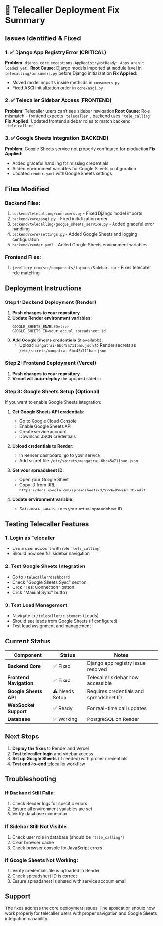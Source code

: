 # 🔧 Telecaller Deployment Fix Summary

## Issues Identified & Fixed

### 1. ✅ Django App Registry Error (CRITICAL)
**Problem**: `django.core.exceptions.AppRegistryNotReady: Apps aren't loaded yet.`
**Root Cause**: Django models imported at module level in `telecalling/consumers.py` before Django initialization
**Fix Applied**: 
- Moved model imports inside methods in `consumers.py`
- Fixed ASGI initialization order in `core/asgi.py`

### 2. ✅ Telecaller Sidebar Access (FRONTEND)
**Problem**: Telecaller users can't see sidebar navigation
**Root Cause**: Role mismatch - frontend expects `'telecaller'`, backend uses `'tele_calling'`
**Fix Applied**: Updated frontend sidebar roles to match backend `'tele_calling'`

### 3. ✅ Google Sheets Integration (BACKEND)
**Problem**: Google Sheets service not properly configured for production
**Fix Applied**:
- Added graceful handling for missing credentials
- Added environment variables for Google Sheets configuration
- Updated `render.yaml` with Google Sheets settings

## Files Modified

### Backend Files:
1. `backend/telecalling/consumers.py` - Fixed Django model imports
2. `backend/core/asgi.py` - Fixed initialization order
3. `backend/telecalling/google_sheets_service.py` - Added graceful error handling
4. `backend/core/settings.py` - Added Google Sheets and logging configuration
5. `backend/render.yaml` - Added Google Sheets environment variables

### Frontend Files:
1. `jewellery-crm/src/components/layouts/Sidebar.tsx` - Fixed telecaller role matching

## Deployment Instructions

### Step 1: Backend Deployment (Render)
1. **Push changes to your repository**
2. **Update Render environment variables**:
   ```
   GOOGLE_SHEETS_ENABLED=true
   GOOGLE_SHEETS_ID=your_actual_spreadsheet_id
   ```
3. **Add Google Sheets credentials** (if available):
   - Upload `mangatrai-6bc45a711bae.json` to Render secrets as `/etc/secrets/mangatrai-6bc45a711bae.json`

### Step 2: Frontend Deployment (Vercel)
1. **Push changes to your repository**
2. **Vercel will auto-deploy** the updated sidebar

### Step 3: Google Sheets Setup (Optional)
If you want to enable Google Sheets integration:

1. **Get Google Sheets API credentials**:
   - Go to Google Cloud Console
   - Enable Google Sheets API
   - Create service account
   - Download JSON credentials

2. **Upload credentials to Render**:
   - In Render dashboard, go to your service
   - Add secret file: `/etc/secrets/mangatrai-6bc45a711bae.json`

3. **Get your spreadsheet ID**:
   - Open your Google Sheet
   - Copy ID from URL: `https://docs.google.com/spreadsheets/d/SPREADSHEET_ID/edit`

4. **Update environment variable**:
   - Set `GOOGLE_SHEETS_ID` to your actual spreadsheet ID

## Testing Telecaller Features

### 1. Login as Telecaller
- Use a user account with role `'tele_calling'`
- Should now see full sidebar navigation

### 2. Test Google Sheets Integration
- Go to `/telecaller/dashboard`
- Check "Google Sheets Sync" section
- Click "Test Connection" button
- Click "Manual Sync" button

### 3. Test Lead Management
- Navigate to `/telecaller/customers` (Leads)
- Should see leads from Google Sheets (if configured)
- Test lead assignment and management

## Current Status

| Component | Status | Notes |
|-----------|--------|-------|
| **Backend Core** | ✅ Fixed | Django app registry issue resolved |
| **Frontend Navigation** | ✅ Fixed | Telecaller sidebar now accessible |
| **Google Sheets API** | ⚠️ Needs Setup | Requires credentials and spreadsheet ID |
| **WebSocket Support** | ✅ Ready | For real-time call updates |
| **Database** | ✅ Working | PostgreSQL on Render |

## Next Steps

1. **Deploy the fixes** to Render and Vercel
2. **Test telecaller login** and sidebar access
3. **Set up Google Sheets** (if needed) with proper credentials
4. **Test end-to-end** telecaller workflow

## Troubleshooting

### If Backend Still Fails:
1. Check Render logs for specific errors
2. Ensure all environment variables are set
3. Verify database connection

### If Sidebar Still Not Visible:
1. Check user role in database (should be `'tele_calling'`)
2. Clear browser cache
3. Check browser console for JavaScript errors

### If Google Sheets Not Working:
1. Verify credentials file is uploaded to Render
2. Check spreadsheet ID is correct
3. Ensure spreadsheet is shared with service account email

## Support

The fixes address the core deployment issues. The application should now work properly for telecaller users with proper navigation and Google Sheets integration capability.